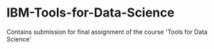 # IBM-Tools-for-Data-Science
Contains submission for final assignment of the course 'Tools for Data Science'

